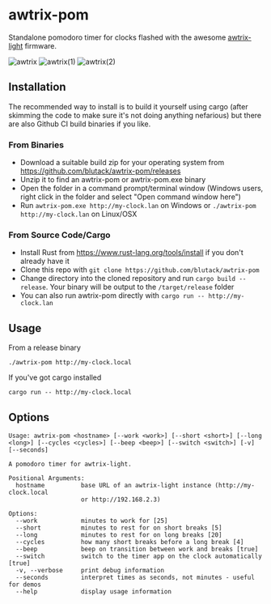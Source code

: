# awtrix-pom
Standalone pomodoro timer for clocks flashed with the awesome [awtrix-light](https://github.com/Blueforcer/awtrix-light) firmware.

![awtrix](https://github.com/blutack/awtrix-pom/assets/348305/bd46a804-1b19-4e33-9174-57c38ae9f5a4)
![awtrix(1)](https://github.com/blutack/awtrix-pom/assets/348305/b8a3f63c-9f22-4c05-bbb8-a36470a9ec56)
![awtrix(2)](https://github.com/blutack/awtrix-pom/assets/348305/f9764e21-51dd-4096-9699-126ce7003b9c)

## Installation
The recommended way to install is to build it yourself using cargo (after skimming the code to make sure it's not doing anything nefarious) but there are also Github CI build binaries if you like.

### From Binaries
- Download a suitable build zip for your operating system from https://github.com/blutack/awtrix-pom/releases
- Unzip it to find an awtrix-pom or awtrix-pom.exe binary
- Open the folder in a command prompt/terminal window (Windows users, right click in the folder and select "Open command window here")
- Run `awtrix-pom.exe http://my-clock.lan` on Windows or `./awtrix-pom http://my-clock.lan` on Linux/OSX

### From Source Code/Cargo
- Install Rust from https://www.rust-lang.org/tools/install if you don't already have it
- Clone this repo with `git clone https://github.com/blutack/awtrix-pom`
- Change directory into the cloned repository and run `cargo build --release`. Your binary will be output to the `/target/release` folder
- You can also run awtrix-pom directly with `cargo run -- http://my-clock.lan`

## Usage
From a release binary

`./awtrix-pom http://my-clock.local`

If you've got cargo installed

`cargo run -- http://my-clock.local`

## Options
```
Usage: awtrix-pom <hostname> [--work <work>] [--short <short>] [--long <long>] [--cycles <cycles>] [--beep <beep>] [--switch <switch>] [-v] [--seconds]

A pomodoro timer for awtrix-light.

Positional Arguments:
  hostname          base URL of an awtrix-light instance (http://my-clock.local
                    or http://192.168.2.3)

Options:
  --work            minutes to work for [25]
  --short           minutes to rest for on short breaks [5]
  --long            minutes to rest for on long breaks [20]
  --cycles          how many short breaks before a long break [4]
  --beep            beep on transition between work and breaks [true]
  --switch          switch to the timer app on the clock automatically [true]
  -v, --verbose     print debug information
  --seconds         interpret times as seconds, not minutes - useful for demos
  --help            display usage information

```
